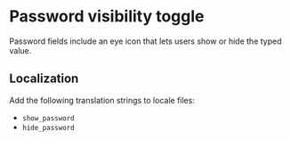 # Password visibility toggle

Password fields include an eye icon that lets users show or hide the typed value.

## Localization

Add the following translation strings to locale files:

- `show_password`
- `hide_password`
